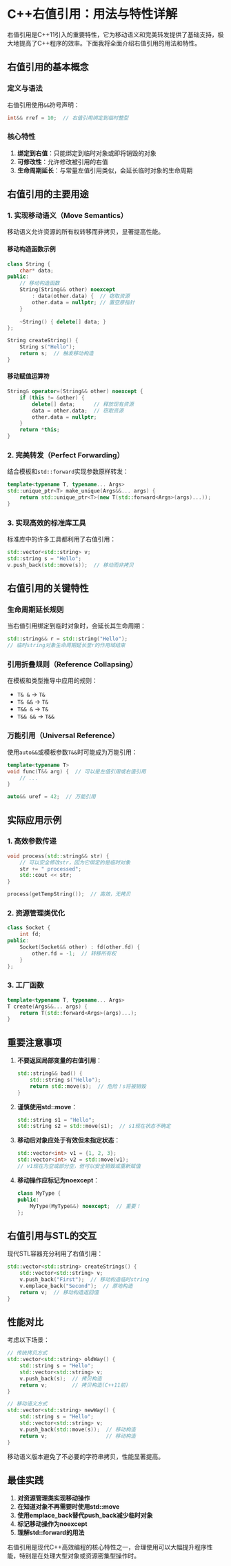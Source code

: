 # C++右值引用：用法与特性详解

右值引用是C++11引入的重要特性，它为移动语义和完美转发提供了基础支持，极大地提高了C++程序的效率。下面我将全面介绍右值引用的用法和特性。

## 右值引用的基本概念

### 定义与语法
右值引用使用`&&`符号声明：
```cpp
int&& rref = 10;  // 右值引用绑定到临时整型
```

### 核心特性
1. **绑定到右值**：只能绑定到临时对象或即将销毁的对象
2. **可修改性**：允许修改被引用的右值
3. **生命周期延长**：与常量左值引用类似，会延长临时对象的生命周期

## 右值引用的主要用途

### 1. 实现移动语义（Move Semantics）

移动语义允许资源的所有权转移而非拷贝，显著提高性能。

#### 移动构造函数示例
```cpp
class String {
    char* data;
public:
    // 移动构造函数
    String(String&& other) noexcept 
        : data(other.data) {  // 窃取资源
        other.data = nullptr; // 置空原指针
    }
    
    ~String() { delete[] data; }
};

String createString() {
    String s("Hello");
    return s;  // 触发移动构造
}
```

#### 移动赋值运算符
```cpp
String& operator=(String&& other) noexcept {
    if (this != &other) {
        delete[] data;      // 释放现有资源
        data = other.data;  // 窃取资源
        other.data = nullptr;
    }
    return *this;
}
```

### 2. 完美转发（Perfect Forwarding）

结合模板和`std::forward`实现参数原样转发：

```cpp
template<typename T, typename... Args>
std::unique_ptr<T> make_unique(Args&&... args) {
    return std::unique_ptr<T>(new T(std::forward<Args>(args)...));
}
```

### 3. 实现高效的标准库工具

标准库中的许多工具都利用了右值引用：

```cpp
std::vector<std::string> v;
std::string s = "Hello";
v.push_back(std::move(s));  // 移动而非拷贝
```

## 右值引用的关键特性

### 生命周期延长规则

当右值引用绑定到临时对象时，会延长其生命周期：

```cpp
std::string&& r = std::string("Hello");
// 临时string对象生命周期延长至r的作用域结束
```

### 引用折叠规则（Reference Collapsing）

在模板和类型推导中应用的规则：
- `T& &` → `T&`
- `T& &&` → `T&`
- `T&& &` → `T&`
- `T&& &&` → `T&&`

### 万能引用（Universal Reference）

使用`auto&&`或模板参数`T&&`时可能成为万能引用：

```cpp
template<typename T>
void func(T&& arg) {  // 可以是左值引用或右值引用
    // ...
}

auto&& uref = 42;  // 万能引用
```

## 实际应用示例

### 1. 高效参数传递
```cpp
void process(std::string&& str) {
    // 可以安全修改str，因为它绑定的是临时对象
    str += " processed";
    std::cout << str;
}

process(getTempString());  // 高效，无拷贝
```

### 2. 资源管理类优化
```cpp
class Socket {
    int fd;
public:
    Socket(Socket&& other) : fd(other.fd) {
        other.fd = -1;  // 转移所有权
    }
};
```

### 3. 工厂函数
```cpp
template<typename T, typename... Args>
T create(Args&&... args) {
    return T(std::forward<Args>(args)...);
}
```

## 重要注意事项

1. **不要返回局部变量的右值引用**：
   ```cpp
   std::string&& bad() {
       std::string s("Hello");
       return std::move(s);  // 危险！s将被销毁
   }
   ```

2. **谨慎使用std::move**：
   ```cpp
   std::string s1 = "Hello";
   std::string s2 = std::move(s1);  // s1现在状态不确定
   ```

3. **移动后对象应处于有效但未指定状态**：
   ```cpp
   std::vector<int> v1 = {1, 2, 3};
   std::vector<int> v2 = std::move(v1);
   // v1现在为空或部分空，但可以安全销毁或重新赋值
   ```

4. **移动操作应标记为noexcept**：
   ```cpp
   class MyType {
   public:
       MyType(MyType&&) noexcept;  // 重要！
   };
   ```

## 右值引用与STL的交互

现代STL容器充分利用了右值引用：

```cpp
std::vector<std::string> createStrings() {
    std::vector<std::string> v;
    v.push_back("First");  // 移动构造临时string
    v.emplace_back("Second");  // 原地构造
    return v;  // 移动构造返回值
}
```

## 性能对比

考虑以下场景：
```cpp
// 传统拷贝方式
std::vector<std::string> oldWay() {
    std::string s = "Hello";
    std::vector<std::string> v;
    v.push_back(s);  // 拷贝构造
    return v;        // 拷贝构造(C++11前)
}

// 移动语义方式
std::vector<std::string> newWay() {
    std::string s = "Hello";
    std::vector<std::string> v;
    v.push_back(std::move(s));  // 移动构造
    return v;                   // 移动构造
}
```

移动语义版本避免了不必要的字符串拷贝，性能显著提高。

## 最佳实践

1. **对资源管理类实现移动操作**
2. **在知道对象不再需要时使用std::move**
3. **使用emplace_back替代push_back减少临时对象**
4. **标记移动操作为noexcept**
5. **理解std::forward的用法**

右值引用是现代C++高效编程的核心特性之一，合理使用可以大幅提升程序性能，特别是在处理大型对象或资源密集型操作时。